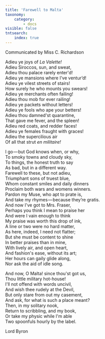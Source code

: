 ```yaml
---
title: 'Farewell to Malta'
taxonomy:
    category:
        - docs
visible: false
tntsearch:
    index: true
---
```


<div class="author">Communicated by Miss C. Richardson</div>

Adieu ye joys of *La Valette!*  
Adieu Siroccos, sun, and sweat,  
Adieu thou palace rarely enter'd!  
Adieu ye mansions where I've ventur’d!  
Adieu ye vilest streets of stairs!  
How surely he who mounts you swears!  
Adieu ye merchants often failing!  
Adieu thou mob for ever railing!  
Adieu ye packets without letters!  
Adieu ye fools who ape your betters!  
Adieu thou damned'st quarantine,  
That gave me fever, and the spleen!  
Adieu red coats, and redder faces!  
Adieu ye females fraught with graces!  
Adieu the supercilious air  
Of all that strut *en militaire!*  

I go — but God knows when, or why,  
To smoky towns and cloudy sky,  
To things, the honest truth to say  
As bad, but in a different way.  
Farewell to these, but not adieu,  
Triumphant sons of truest blue,    
Whom constant smiles and daily dinners  
Proclaim both wars and womens winners.  
Pardon my Muse, who apt to prate is,  
And take my rhymes — because they’re gratis.  
And now I've got to Mrs. Fraser,  
Perhaps you think I mean to praise her­  
And were I vain enough to think  
My praise was worth this drop of ink,  
A line or two were no hard matter,  
As here, indeed, I need not flatter;  
But she must be content to shine  
In better praises than in mine,  
With lively air, and open heart,  
And fashion's ease, without its art;  
Her hours can gaily glide along,  
Nor ask the aid of idle song.

And now, O Malta! since thou'st got us,  
Thou little military hot-house!  
I'll not offend with words uncivil,  
And wish thee rudely at the Devil,  
But only stare from out my casement,  
And ask, for what is such a place meant?  
Then, in my solitary nook,  
Return to scribbling, and my book,  
Or take my physic while I'm able  
Two spoonfuls hourly by the label.

Lord Byron
